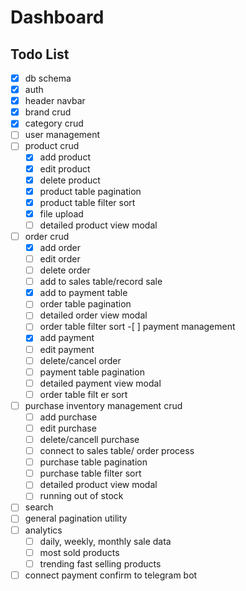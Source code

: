   # Dashboard

  ## Todo List

  - [x] db schema
  - [x] auth
  - [x] header navbar
  - [x] brand crud
  - [x] category crud
  - [ ] user management
  - [ ] product crud
    - [x] add product
    - [x] edit product
    - [x] delete product
    - [x] product table pagination
    - [x] product table filter sort
    - [x] file upload
    - [ ] detailed product view modal 
  - [ ] order crud
    - [x] add order
    - [ ] edit order
    - [ ] delete order
    - [ ] add to sales table/record sale
    - [x] add to payment table
    - [ ] order table pagination
    - [ ] detailed order view modal
    - [ ] order table filter sort -[ ] payment management
    - [x] add payment
    - [ ] edit payment
    - [ ] delete/cancel order
    - [ ] payment table pagination
    - [ ] detailed payment view modal
    - [ ] order table filt er sort
  - [ ] purchase inventory management crud
    - [ ] add purchase
    - [ ] edit purchase
    - [ ] delete/cancell purchase
    - [ ] connect to sales table/ order process
    - [ ] purchase table pagination
    - [ ] purchase table filter sort
    - [ ] detailed product view modal
    - [ ] running out of stock
  - [ ] search
  - [ ] general pagination utility
  - [ ] analytics
    - [ ] daily, weekly, monthly sale data
    - [ ] most sold products
    - [ ] trending fast selling products
  - [ ] connect payment confirm to telegram bot
